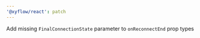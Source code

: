 ```yaml
---
'@xyflow/react': patch
---
```


Add missing `FinalConnectionState` parameter to `onReconnectEnd` prop types
